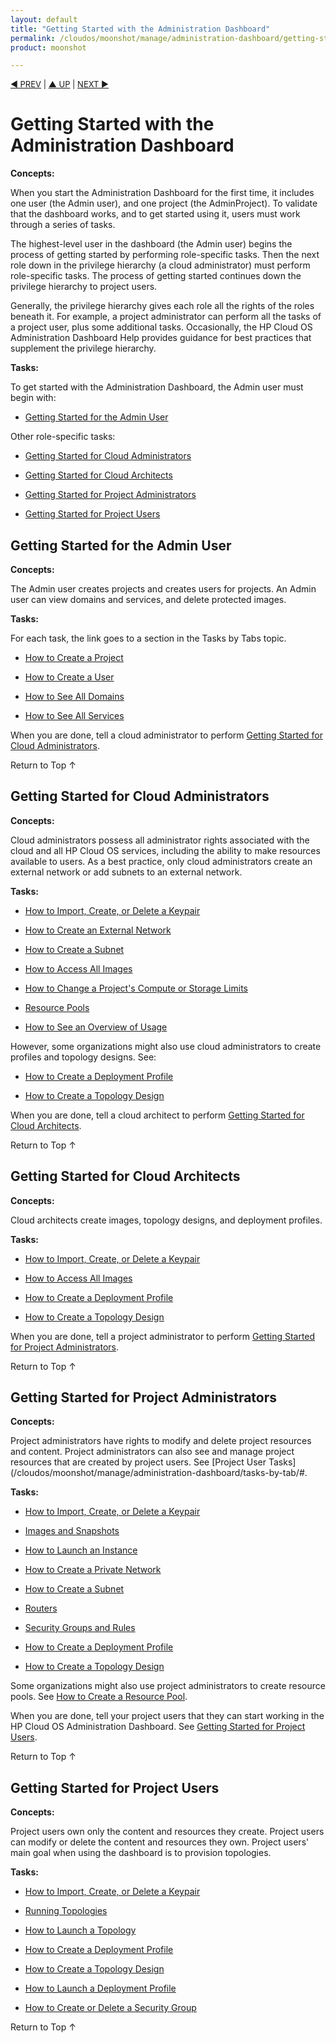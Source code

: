```yaml
---
layout: default
title: "Getting Started with the Administration Dashboard"
permalink: /cloudos/moonshot/manage/administration-dashboard/getting-started/
product: moonshot

---
```



<script> 

function PageRefresh { 
onLoad="window.refresh"
}

PageRefresh();

</script>


<p style="font-size: small;"> <a href="/cloudos/moonshot/manage/administration-dashboard/welcome/">&#9664; PREV</a> | <a href="/cloudos/moonshot/manage/administration-dashboard/">&#9650; UP</a> | <a href="/cloudos/moonshot/manage/administration-dashboard/topology-designs/">NEXT &#9654;</a> </p>

# Getting Started with the Administration Dashboard

**Concepts:**

When you start the Administration Dashboard for the first time, it includes one user (the Admin user), and one project (the AdminProject). 
To validate that the dashboard works, and to get started using it, users must work through a series of tasks.

The highest-level user in the dashboard (the Admin user) begins the process of getting started by performing role-specific tasks. 
Then the next role down in the privilege hierarchy (a cloud administrator) must perform role-specific tasks. The process of getting 
started continues down the privilege hierarchy to project users.

Generally, the privilege hierarchy gives each role all the rights of the roles beneath it. For example, a project administrator 
can perform all the tasks of a project user, plus some additional tasks. Occasionally, the HP Cloud OS Administration Dashboard Help 
provides guidance for best practices that supplement the privilege hierarchy.

**Tasks:**

To get started with the Administration Dashboard, the Admin user must begin with:

* [Getting Started for the Admin User](#getting-started-for-the-admin-user)

Other role-specific tasks:

* [Getting Started for Cloud Administrators](#getting-started-for-cloud-administrators) 

* [Getting Started for Cloud Architects](#getting-started-for-cloud-architects)

* [Getting Started for Project Administrators](#getting-started-for-project-administrators)

* [Getting Started for Project Users](#getting-started-for-project-users)




## Getting Started for the Admin User

**Concepts:**

The Admin user creates projects and creates users for projects. An Admin user can view domains and services, and delete protected images.

**Tasks:**

For each task, the link goes to a section in the Tasks by Tabs topic.    

* [How to Create a Project](/cloudos/moonshot/manage/administration-dashboard/tasks-by-tab/#how-to-create-a-project)

* [How to Create a User](/cloudos/moonshot/manage/administration-dashboard/tasks-by-tab/#how-to-create-a-user)

* [How to See All Domains](/cloudos/moonshot/manage/administration-dashboard/tasks-by-tab/#how-to-see-all-domains)

* [How to See All Services](/cloudos/moonshot/manage/administration-dashboard/tasks-by-tab/#how-to-see-all-services)

When you are done, tell a cloud administrator to perform [Getting Started for Cloud Administrators](#getting-started-for-cloud-administrators). 

<a href="#top" style="padding:14px 0px 14px 0px; text-decoration: none;"> Return to Top &#8593; </a>




## Getting Started for Cloud Administrators

**Concepts:**

Cloud administrators possess all administrator rights associated with the cloud and all HP Cloud OS services, 
including the ability to make resources available to users. As a best practice, only cloud administrators create an external network or add subnets to an external network.

**Tasks:**

* [How to Import, Create, or Delete a Keypair](/cloudos/moonshot/manage/administration-dashboard/tasks-by-tab/#how-to-import-create-or-delete-a-keypair)

* [How to Create an External Network](/cloudos/moonshot/manage/administration-dashboard/tasks-by-tab/#how-to-create-an-external-network)

* [How to Create a Subnet](/cloudos/moonshot/manage/administration-dashboard/tasks-by-tab/#how-to-create-a-subnet)

* [How to Access All Images](/cloudos/moonshot/manage/administration-dashboard/tasks-by-tab/#how-to-access-all-images)

* [How to Change a Project's Compute or Storage Limits](/cloudos/moonshot/manage/administration-dashboard/tasks-by-tab/#how-to-change-a-projects-compute-or-storage-limits)

* [Resource Pools](/cloudos/moonshot/manage/administration-dashboard/tasks-by-tab/#resource-pools)

* [How to See an Overview of Usage](/cloudos/moonshot/manage/administration-dashboard/tasks-by-tab/#how-to-see-an-overview-of-usage)


However, some organizations might also use cloud administrators to create profiles and topology designs. See:

* [How to Create a Deployment Profile](/cloudos/moonshot/manage/administration-dashboard/topology-designs/#how-to-create-a-deployment-profile) 

* [How to Create a Topology Design](/cloudos/moonshot/manage/administration-dashboard/topology-designs/#how-to-create-a-topology-design)


When you are done, tell a cloud architect to perform [Getting Started for Cloud Architects](#getting-started-for-cloud-architects). 

<a href="#top" style="padding:14px 0px 14px 0px; text-decoration: none;"> Return to Top &#8593; </a>





## Getting Started for Cloud Architects

**Concepts:**

Cloud architects create images, topology designs, and deployment profiles.

**Tasks:**

* [How to Import, Create, or Delete a Keypair](/cloudos/moonshot/manage/administration-dashboard/tasks-by-tab/#how-to-import-create-or-delete-a-keypair)

* [How to Access All Images](/cloudos/moonshot/manage/administration-dashboard/tasks-by-tab/#how-to-access-all-images) 

* [How to Create a Deployment Profile](/cloudos/moonshot/manage/administration-dashboard/topology-designs/#how-to-create-a-deployment-profile)

* [How to Create a Topology Design](/cloudos/moonshot/manage/administration-dashboard/topology-designs/#how-to-create-a-topology-design)

When you are done, tell a project administrator to perform [Getting Started for Project Administrators](#getting-started-for-project-administrators).

<a href="#top" style="padding:14px 0px 14px 0px; text-decoration: none;"> Return to Top &#8593; </a>


## Getting Started for Project Administrators

**Concepts:**

Project administrators have rights to modify and delete project resources and content. Project administrators can also see 
and manage project resources that are created by project users. See [Project User Tasks](/cloudos/moonshot/manage/administration-dashboard/tasks-by-tab/#.

**Tasks:**

* [How to Import, Create, or Delete a Keypair](/cloudos/moonshot/manage/administration-dashboard/tasks-by-tab/#how-to-import-create-or-delete-a-keypair)

* [Images and Snapshots](/cloudos/moonshot/manage/administration-dashboard/tasks-by-tab/#images-and-snapshots)

* [How to Launch an Instance](/cloudos/moonshot/manage/administration-dashboard/tasks-by-tab/#how-to-launch-an-instance)

* [How to Create a Private Network](/cloudos/moonshot/manage/administration-dashboard/tasks-by-tab/#how-to-create-a-private-network-project-tab)

* [How to Create a Subnet](/cloudos/moonshot/manage/administration-dashboard/tasks-by-tab/#how-to-create-a-subnet)

* [Routers](/cloudos/moonshot/manage/administration-dashboard/tasks-by-tab/#routers)

* [Security Groups and Rules](/cloudos/moonshot/manage/administration-dashboard/tasks-by-tab/#security-groups-and-rules)

* [How to Create a Deployment Profile](/cloudos/moonshot/manage/administration-dashboard/topology-designs/#how-to-create-a-deployment-profile)

* [How to Create a Topology Design](/cloudos/moonshot/manage/administration-dashboard/topology-designs/#how-to-create-a-topology-design)

Some organizations might also use project administrators to create resource pools. 
See [How to Create a Resource Pool](/cloudos/moonshot/manage/administration-dashboard/tasks-by-tab/#how-to-create-a-resource-pool).

When you are done, tell your project users that they can start working in the HP Cloud OS Administration Dashboard. 
See [Getting Started for Project Users](#getting-started-for-project-users).

<a href="#top" style="padding:14px 0px 14px 0px; text-decoration: none;"> Return to Top &#8593; </a>


## Getting Started for Project Users

**Concepts:**

Project users own only the content and resources they create. Project users can modify or delete the content and resources they own. 
Project users' main goal when using the dashboard is to provision topologies.

**Tasks:**

* [How to Import, Create, or Delete a Keypair](/cloudos/moonshot/manage/administration-dashboard/tasks-by-tab/#how-to-import-create-or-delete-a-keypair)

* [Running Topologies](/cloudos/moonshot/manage/administration-dashboard/tasks-by-tab/#running-topologies)

* [How to Launch a Topology](/cloudos/moonshot/manage/administration-dashboard/tasks-by-tab/#how-to-launch-a-topology)

* [How to Create a Deployment Profile](/cloudos/moonshot/manage/administration-dashboard/topology-designs/#how-to-create-a-deployment-profile)

* [How to Create a Topology Design](/cloudos/moonshot/manage/administration-dashboard/topology-designs/#how-to-create-a-topology-design)

* [How to Launch a Deployment Profile](/cloudos/moonshot/manage/administration-dashboard/tasks-by-tab/#how-to-launch-a-deployment-profile)

* [How to Create or Delete a Security Group](/cloudos/moonshot/manage/administration-dashboard/tasks-by-tab/#how-to-create-or-delete-a-security-group) 

<a href="#top" style="padding:14px 0px 14px 0px; text-decoration: none;"> Return to Top &#8593; </a>

